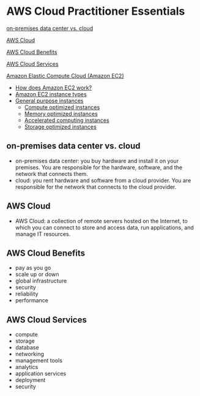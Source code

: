 # AWS Cloud Practitioner Essentials

[on-premises data center vs. cloud](#on-premises-data-center-vs-cloud)

[AWS Cloud](#aws-cloud)

[AWS Cloud Benefits](#aws-cloud-benefits)

[AWS Cloud Services](#aws-cloud-services)

[Amazon Elastic Compute Cloud (Amazon EC2)](#amazon-elastic-compute-cloud-amazon-ec2)

* [How does Amazon EC2 work?](#how-does-amazon-ec2-work)
* [Amazon EC2 instance types](#amazon-ec2-instance-types)
* [General purpose instances](#general-purpose-instances)
    * [Compute optimized instances](#compute-optimized-instances)
    * [Memory optimized instances](#memory-optimized-instances)
    * [Accelerated computing instances](#accelerated-computing-instances)
    * [Storage optimized instances](#storage-optimized-instances)

## on-premises data center vs. cloud

- on-premises data center: you buy hardware and install it on your
  premises. You are responsible for the hardware, software, and the network that connects them.
- cloud: you rent hardware and software from a cloud provider. You are
  responsible for the network that connects to the cloud provider.

## AWS Cloud

- AWS Cloud: a collection of remote servers hosted on the Internet, to
  which you can connect to store and access data, run applications, and
  manage IT resources.

## AWS Cloud Benefits

- pay as you go
- scale up or down
- global infrastructure
- security
- reliability
- performance

## AWS Cloud Services

- compute
- storage
- database
- networking
- management tools
- analytics
- application services
- deployment
- security
